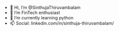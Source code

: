 - 👋 Hi, I’m @SinthujaThiruvambalam
- 💞️ I’m FinTech enthusiast 
- 🌱 I’m currently learning python
- 📫 Social: linkedin.com/in/sinthuja-thiruvambalam/

<!---
SinthujaThiruvambalam/SinthujaThiruvambalam is a ✨ special ✨ repository because its `README.md` (this file) appears on your GitHub profile.
You can click the Preview link to take a look at your changes.
--->

